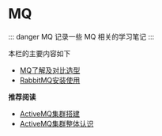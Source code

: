 # MQ

::: danger MQ
记录一些 MQ 相关的学习笔记
:::

本栏的主要内容如下

* [MQ了解及对比选型](00-MQ-Select.html)
* [RabbitMQ安装使用](10-RabbitMQ.html)

**推荐阅读**

* [ActiveMQ集群搭建](https://www.cnblogs.com/arjenlee/p/9303229.html)
* [ActiveMQ集群整体认识](https://segmentfault.com/a/1190000014592517)